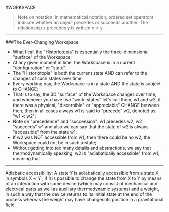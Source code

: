 #WORKSPACE

> Note on notation: In mathematical notation, ordered set operators indicate whether an object precedes or succeeds another.
> The  relationship x precedes y is written x ≺ y.
- - - - -
###The Ever-Changing Workspace
* What I call the "Historiotopia" is essentially the three-dimensional "surface" of the Workspace;
* At any given moment in time, the Workspace is in a current "configuration" or "state";
* The "Historiotopia" is both the current state AND can refer to the changes of such states over time;
* Every working day, the Workspace is in a state AND the state is subject to CHANGE;
* That is to say, the 3D "surface" of the Workspace changes over time, and whenever you have two "work-states" let's call them, w1 and w2, if there was a physical, "discernible" or "appreciable" CHANGE between then, then in all cases always w1 is said to "precede" w2, denoted as "w1 ≺ w2";
* Note on "precedence" and "succession": w1 precedes w2, w2 "succeeds" w1 and also we can say that the state of w2 is always "accessible" from the state w1;
* If w2 was NOT accessible from w1, then there could be no w2, the Workspace could not be in such a state;
* Without getting into too many details and abstractions, we say that thermodynamically speaking, w2 is "adiabatically accessible" from w1, meaning that 
- - - - -
Adiabatic accessibility: A state Y is adiabatically accessible from a state X, in symbols X ≺ Y , if it is possible to change the state from X to Y by means of an interaction with some device (which may consist of mechanical and electrical parts as well as auxiliary thermodynamic systems) and a weight, in such a way that the device returns to its initial state at the end of the process whereas the weight may have changed its position in a gravitational field.
